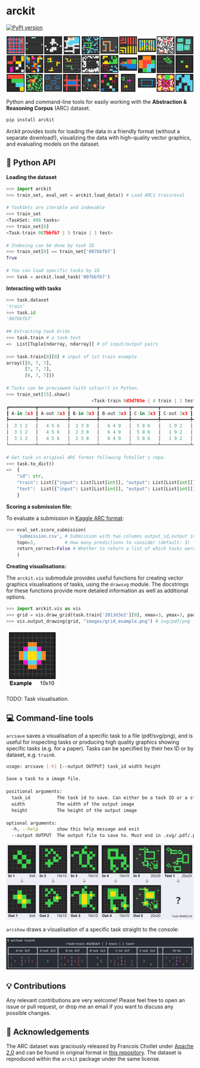 # arckit

[![PyPI version](https://badge.fury.io/py/arckit.svg)](https://badge.fury.io/py/arckit)

![Example visualisation of ARC grids](./images/allgrids10.svg)

Python and command-line tools for easily working with the **Abstraction &amp; Reasoning Corpus** (ARC) dataset. 

```bash
pip install arckit
```

Arckit provides tools for loading the data in a friendly format (without a separate download!), visualizing the data with high-quality vector graphics, and evaluating models on the dataset.

## 🐍 Python API

**Loading the dataset**

```python
>>> import arckit
>>> train_set, eval_set = arckit.load_data() # Load ARC1 train/eval

# TaskSets are iterable and indexable
>>> train_set 
<TaskSet: 400 tasks>
>>> train_set[0]
<Task-train 007bbfb7 | 5 train | 1 test>

# Indexing can be done by task ID
>>> train_set[0] == train_set['007bbfb7']
True

# You can load specific tasks by ID
>>> task = arckit.load_task('007bbfb7')
```

**Interacting with tasks**

```python
>>> task.dataset
'train'
>>> task.id
'007bbfb7'

## Extracting task Grids
>>> task.train # o task.test
=>  List[Tuple[ndarray, ndarray]] # of input/output pairs

>>> task.train[0][0] # input of 1st train example
array([[0, 7, 7],
       [7, 7, 7],
       [0, 7, 7]])

# Tasks can be previewed (with colour!) in Python.
>>> train_set[15].show()
                                <Task-train 0d3d703e | 4 train | 1 test>
┏━━━━━━━━━━┳━━━━━━━━━━━┳━━━━━━━━━━┳━━━━━━━━━━━┳━━━━━━━━━━┳━━━━━━━━━━━┳━━━━━━━━━━┳━━━━━━━━━━━┳━━┳━━━━━━━━┓
┃ A-in 3x3 ┃ A-out 3x3 ┃ B-in 3x3 ┃ B-out 3x3 ┃ C-in 3x3 ┃ C-out 3x3 ┃ D-in 3x3 ┃ D-out 3x3 ┃  ┃ TA-in  ┃
┡━━━━━━━━━━╇━━━━━━━━━━━╇━━━━━━━━━━╇━━━━━━━━━━━╇━━━━━━━━━━╇━━━━━━━━━━━╇━━━━━━━━━━╇━━━━━━━━━━━╇━━╇━━━━━━━━┩
│  3 1 2   │   4 5 6   │  2 3 8   │   6 4 9   │  5 8 6   │   1 9 2   │  9 4 2   │   8 3 6   │  │ 8 1 3  │
│  3 1 2   │   4 5 6   │  2 3 8   │   6 4 9   │  5 8 6   │   1 9 2   │  9 4 2   │   8 3 6   │  │ 8 1 3  │
│  3 1 2   │   4 5 6   │  2 3 8   │   6 4 9   │  5 8 6   │   1 9 2   │  9 4 2   │   8 3 6   │  │ 8 1 3  │
└──────────┴───────────┴──────────┴───────────┴──────────┴───────────┴──────────┴───────────┴──┴────────┘

# Get task in original ARC format following fchollet's repo.
>>> task.to_dict()
=>  {
    "id": str,
    "train": List[{"input": List[List[int]], "output": List[List[int]]}],
    "test":  List[{"input": List[List[int]], "output": List[List[int]]}]
    }
```

**Scoring a submission file:**

To evaluate a submission in [Kaggle ARC format](https://www.kaggle.com/competitions/abstraction-and-reasoning-challenge/overview/evaluation):

```python
>>> eval_set.score_submission(
    'submission.csv', # Submission with two columns output_id,output in Kaggle fomrat
    topn=3,           # How many predictions to consider (default: 3)
    return_correct=False # Whether to return a list of which tasks were solved
    )
```

**Creating visualisations:**

The `arckit.vis` submodule provides useful functions for creating vector graphics visualisations of tasks, using the `drawsvg` module. The docstrings for these functions provide more detailed information as well as additional options.

```python
>>> import arckit.vis as vis
>>> grid = vis.draw_grid(task.train['2013d3e2'][0], xmax=3, ymax=3, padding=.5, label='Example')
>>> vis.output_drawing(grid, "images/grid_example.png") # svg/pdf/png
```

![Example of arckit visualisation](./images/grid_example.png)

TODO: Task visualisation.

## 💻 Command-line tools

`arcsave` saves a visualisation of a specific task to a file (pdf/svg/png), and is useful for inspecting tasks or producing high quality graphics showing specific tasks (e.g. for a paper). Tasks can be specified by their hex ID or by dataset, e.g. `train0`.

```bash
usage: arcsave [-h] [--output OUTPUT] task_id width height

Save a task to a image file.

positional arguments:
  task_id          The task id to save. Can either be a task ID or a string e.g. `train0`
  width            The width of the output image
  height           The height of the output image

optional arguments:
  -h, --help       show this help message and exit
  --output OUTPUT  The output file to save to. Must end in .svg/.pdf/.png. By default, pdf is used.
  ```

![Example of arcsave command output](./images/arcsave_example.png)

`arcshow` draws a visualisation of a specific task straight to the console:

![Example of arcshow command output (with colours)](./images/arcshow_example.png)

## 💡 Contributions

Any relevant contributions are very welcome! Please feel free to open an issue or pull request, or drop me an email if you want to discuss any possible changes.

## 📜 Acknowledgements

The ARC dataset was graciously released by Francois Chollet under [Apache 2.0](https://github.com/fchollet/ARC/blob/master/LICENSE) and can be found in original format in [this repository](https://github.com/fchollet/ARC). The dataset is reproduced within the `arckit` package under the same license.